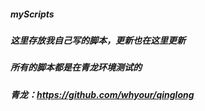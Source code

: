 ##### myScripts
##### 这里存放我自己写的脚本，更新也在这里更新
##### 所有的脚本都是在青龙环境测试的
##### 青龙：https://github.com/whyour/qinglong

